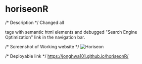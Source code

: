 # horiseonR
/* Description */
Changed all <div> tags with semantic html elements and debugged "Search Engine Optimization" link in the navigation bar. 

/* Screenshot of Working website */
![Horiseon](/assets/images/workingWebsitesScreenshot.jpeg)

/* Deployable link */
https://jonghwa101.github.io/horiseonR/
